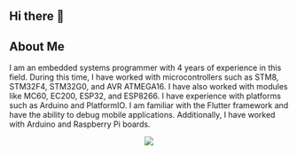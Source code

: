 ## Hi there 👋
<div align="left">
  <h2>About Me</h2>
  <p>
    I am an embedded systems programmer with 4 years of experience in this field.
    During this time, I have worked with microcontrollers such as STM8, STM32F4, STM32G0, and AVR ATMEGA16.
    I have also worked with modules like MC60, EC200, ESP32, and ESP8266.
    I have experience with platforms such as Arduino and PlatformIO.
    I am familiar with the Flutter framework and have the ability to debug mobile applications.
    Additionally, I have worked with Arduino and Raspberry Pi boards.
  </p>
</div>
<div align="center">
<!--  <a href="https://skillicons.dev"> -->
<!-- <img src="https://skillicons.dev/icons?i=arduino,c,cpp,cmake,dart,flutter,raspberrypi,git,github,vscode&perline=12" /> -->
<!--   </a> -->
<img src="https://skillicons.dev/icons?i=ji=arduino,c,cpp,cmake,dart,flutter,raspberrypi,git,github,vscode&perline=13" />
</div>
<!--
**zahraashokohi/zahraashokohi** is a ✨ _special_ ✨ repository because its `README.md` (this file) appears on your GitHub profile.

Here are some ideas to get you started:

- 🔭 I’m currently working on ...
- 🌱 I’m currently learning ...
- 👯 I’m looking to collaborate on ...
- 🤔 I’m looking for help with ...
- 💬 Ask me about ...
- 📫 How to reach me: ...
- 😄 Pronouns: ...
- ⚡ Fun fact: ...
-->
